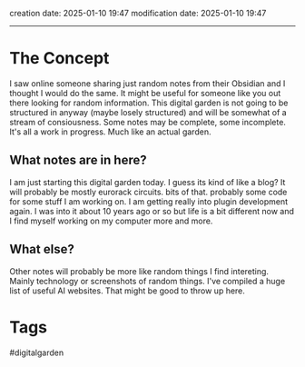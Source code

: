 creation date: 2025-01-10 19:47
modification date: 2025-01-10 19:47

___
# The Concept

I saw online someone sharing just random notes from their Obsidian and I thought I would do the same. It might be useful for someone like you out there looking for random information. This digital garden is not going to be structured in anyway (maybe losely structured) and will be somewhat of a stream of consiousness. Some notes may be complete, some incomplete. It's all a work in progress. Much like an actual garden.

## What notes are in here?

I am just starting this digital garden today. I guess its kind of like a blog? It will probably be mostly eurorack circuits. bits of that. probably some code for some stuff I am working on. I am getting really into plugin development again. I was into it about 10 years ago or so but life is a bit different now and I find myself working on my computer more and more. 
## What else?

Other notes will probably be more like random things I find intereting. Mainly technology or screenshots of random things. I've compiled a huge list of useful AI websites. That might be good to throw up here. 


# Tags
#digitalgarden
